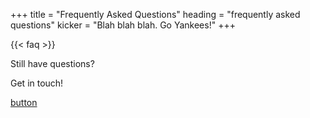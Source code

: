 +++
title = "Frequently Asked Questions"
heading = "frequently asked questions"
kicker = "Blah blah blah. Go Yankees!"
+++

{{< faq >}}

Still have questions? 

Get in touch!


[button](#contact)